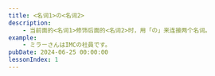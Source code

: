 ```yaml
---
title: <名词1>の<名词2>
description: 
    - 当前面的<名词1>修饰后面的<名词2>时，用「の」来连接两个名词。
example:
    - ミラーさんはIMCの社員です。
pubDate: 2024-06-25 00:00:00
lessonIndex: 1
---
```

